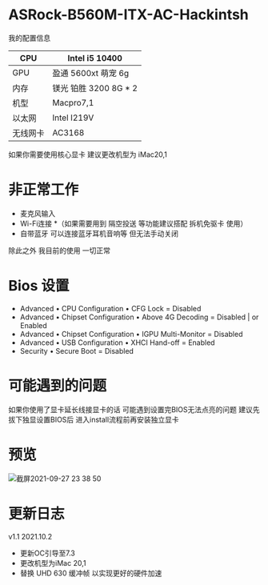 # ASRock-B560M-ITX-AC-Hackintsh

我的配置信息

|  CPU | Intel i5 10400 |
|---|---|
|  GPU | 盈通 5600xt 萌宠 6g  |
|  内存 |  镁光 铂胜 3200 8G * 2   |
| 机型  |  Macpro7,1 |
|  以太网 | Intel I219V|
| 无线网卡 | AC3168 |

如果你需要使用核心显卡 建议更改机型为 iMac20,1 

# 非正常工作
* 麦克风输入
* Wi-Fi连接
*（如果需要用到 隔空投送 等功能建议搭配 拆机免驱卡 使用）
* 自带蓝牙 可以连接蓝牙耳机音响等 但无法手动关闭

除此之外 我目前的使用 一切正常

# Bios 设置
* Advanced • CPU Configuration • CFG Lock = Disabled
* Advanced • Chipset Configuration • Above 4G Decoding = Disabled | or Enabled
* Advanced • Chipset Configuration • IGPU Multi-Monitor = Disabled
* Advanced • USB Configuration • XHCI Hand-off = Enabled
* Security • Secure Boot = Disabled

# 可能遇到的问题
如果你使用了显卡延长线接显卡的话 可能遇到设置完BIOS无法点亮的问题 建议先拔下独显设置BIOS后 进入install流程前再安装独立显卡



# 预览
![截屏2021-09-27 23 38 50](https://user-images.githubusercontent.com/53895501/134940451-f1f19770-f8aa-4ad0-b0b3-9df9f10618b1.png)


# 更新日志

v1.1 2021.10.2 
* 更新OC引导至7.3 
* 更改机型为iMac 20,1 
* 替换 UHD 630 缓冲帧 以实现更好的硬件加速
